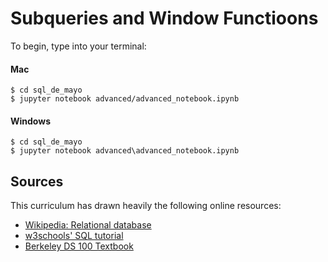 # Subqueries and Window Functioons

To begin, type into your terminal:

#### Mac
```
$ cd sql_de_mayo
$ jupyter notebook advanced/advanced_notebook.ipynb
```

#### Windows
```
$ cd sql_de_mayo
$ jupyter notebook advanced\advanced_notebook.ipynb
```

## Sources
This curriculum has drawn heavily the following online resources:
- [Wikipedia: Relational database](https://en.wikipedia.org/wiki/Relational_database)
- [w3schools' SQL tutorial](https://www.w3schools.com/sql/)
- [Berkeley DS 100 Textbook](https://www.textbook.ds100.org/ch09/sql_intro.html)
